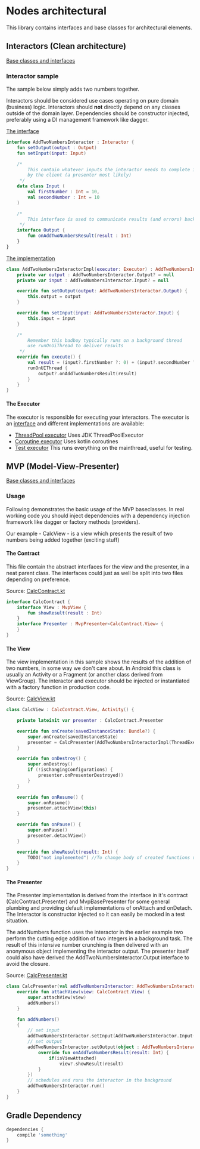 # Nodes architectural
This library contains interfaces and base classes for architectural elements.

## Interactors (Clean architecture)
[Base classes and interfaces](app/src/main/java/dk/nodes/arch/domain/interactor)

### Interactor sample
The sample below simply adds two numbers together.
 
Interactors should be considered use cases operating on pure domain (business) logic. 
Interactors should __not__ directly depend on any classes outside of the domain layer. 
Dependencies should be constructor injected, preferably using a DI
management framework like dagger.

[The interface](app/src/main/java/dk/nodes/arch/domain/interactor/sample/AddTwoNumbersInteractor.kt)
```kotlin
interface AddTwoNumbersInteractor : Interactor {
    fun setOutput(output : Output)
    fun setInput(input: Input)

    /*
        This contain whatever inputs the interactor needs to complete its job, it is set before a call to run()
        by the client (a presenter most likely)
     */
    data class Input (
        val firstNumber : Int = 10,
        val secondNumber : Int = 10
    )

    /*
        This interface is used to communicate results (and errors) back to the client (presenter)
     */
    interface Output {
        fun onAddTwoNumbersResult(result : Int)
    }
}
```

[The implementation](app/src/main/java/dk/nodes/arch/domain/interactor/sample/AddTwoNumbersInteractorImpl.kt)
```kotlin
class AddTwoNumbersInteractorImpl(executor: Executor) : AddTwoNumbersInteractor, BaseInteractor(executor)  {
    private var output : AddTwoNumbersInteractor.Output? = null
    private var input : AddTwoNumbersInteractor.Input? = null

    override fun setOutput(output: AddTwoNumbersInteractor.Output) {
        this.output = output
    }

    override fun setInput(input: AddTwoNumbersInteractor.Input) {
        this.input = input
    }

    /*
        Remember this badboy typically runs on a background thread
        use runOnUiThread to deliver results
     */
    override fun execute() {
        val result = (input?.firstNumber ?: 0) + (input?.secondNumber ?: 0)
        runOnUIThread {
            output?.onAddTwoNumbersResult(result)
        }
    }
}
```

#### The Executor
The executor is responsible for executing your interactors. The executor is an [interface](app/src/main/java/dk/nodes/arch/domain/executor/Executor.kt) and different implementations are
available:

- [ThreadPool executor](app/src/main/java/dk/nodes/arch/domain/executor/ThreadExecutor.kt) Uses JDK ThreadPoolExecutor
- [Coroutine executor](app/src/main/java/dk/nodes/arch/domain/executor/KoroutineExecutor.kt) Uses kotlin coroutines
- [Test executor](app/src/main/java/dk/nodes/arch/domain/executor/TestExecutor.kt) This runs everything on the mainthread, useful for testing.


## MVP (Model-View-Presenter)
[Base classes and interfaces](app/src/main/java/dk/nodes/arch/presentation/mvp)

### Usage
Following demonstrates the basic usage of the MVP baseclasses. In real working code you should inject dependencies with a
dependency injection framework like dagger or factory methods (providers).

Our example - CalcView - is a view which presents the result of two numbers being added together (exciting stuff) 

#### The Contract
This file contain the abstract interfaces for the view and the presenter, in a neat parent class. The interfaces
could just as well be split into two files depending on preference.

Source: [CalcContract.kt](app/src/main/java/dk/nodes/arch/presentation/sample/CalcContract.kt)

```kotlin
interface CalcContract {
    interface View : MvpView {
        fun showResult(result : Int)
    }
    interface Presenter : MvpPresenter<CalcContract.View> {
    }
}
```

#### The View
The view implementation in this sample shows the results of the addition of two numbers, in some way
we don't care about. In Android this class is usually an Activity or a Fragment (or another class derived from ViewGroup).
The interactor and executor should be injected or instantiated with a factory function in production code.

Source: [CalcView.kt](app/src/main/java/dk/nodes/arch/presentation/sample/CalcView.kt)

```kotlin
class CalcView : CalcContract.View, Activity() {

    private lateinit var presenter : CalcContract.Presenter

    override fun onCreate(savedInstanceState: Bundle?) {
        super.onCreate(savedInstanceState)
        presenter = CalcPresenter(AddTwoNumbersInteractorImpl(ThreadExecutor()))
    }

    override fun onDestroy() {
        super.onDestroy()
        if (!isChangingConfigurations) {
            presenter.onPresenterDestroyed()
        }
    }

    override fun onResume() {
        super.onResume()
        presenter.attachView(this)
    }

    override fun onPause() {
        super.onPause()
        presenter.detachView()
    }

    override fun showResult(result: Int) {
        TODO("not implemented") //To change body of created functions use File | Settings | File Templates.
    }
}
```

#### The Presenter
The Presenter implementation is derived from the interface in it's contract (CalcContract.Presenter) and MvpBasePresenter for some
general plumbing and providing default implementations of onAttach and onDetach. The Interactor is constructor injected so it
can easily be mocked in a test situation.

The addNumbers function uses the interactor in the earlier example two perform the cutting edge addition of two integers in
a background task. The result of this intensive number crunching is then delivered with an anonymous object implementing the interactor
output. The presenter itself could also have derived the AddTwoNumbersInteractor.Output interface to avoid the closure.

Source: [CalcPresenter.kt](app/src/main/java/dk/nodes/arch/presentation/sample/CalcPresenter.kt)

```kotlin
class CalcPresenter(val addTwoNumbersInteractor: AddTwoNumbersInteractor) : CalcContract.Presenter, MvpBasePresenter<CalcContract.View>() {
    override fun attachView(view: CalcContract.View) {
        super.attachView(view)
        addNumbers()
    }

    fun addNumbers()
    {
        // set input
        addTwoNumbersInteractor.setInput(AddTwoNumbersInteractor.Input(20, 30))
        // set output
        addTwoNumbersInteractor.setOutput(object : AddTwoNumbersInteractor.Output {
            override fun onAddTwoNumbersResult(result: Int) {
                if(isViewAttached)
                    view?.showResult(result)
            }
        })
        // schedules and runs the interactor in the background
        addTwoNumbersInteractor.run()
    }
}
```

## Gradle Dependency
```groovy
dependencies {
	compile 'something'
}
```
